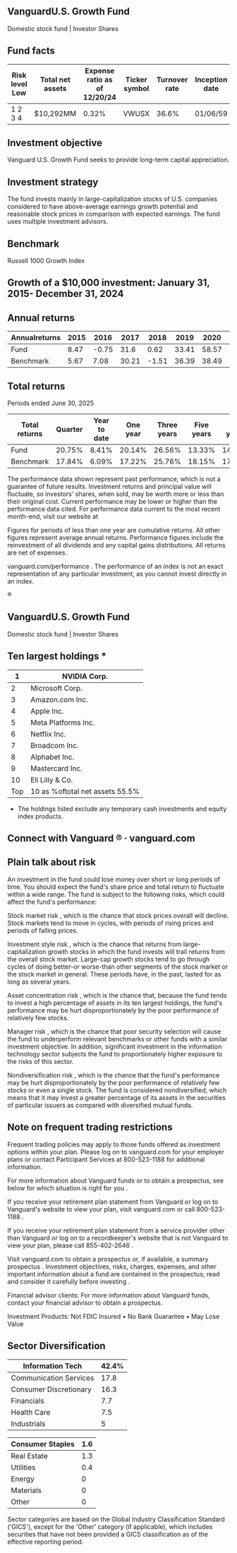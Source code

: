 ## VanguardU.S. Growth Fund

Domestic stock fund | Investor Shares

## Fund facts

| Risk level Low   | Total net assets   | Expense ratio as of 12/20/24   | Ticker symbol   | Turnover rate   | Inception date   |   Fund number |
|------------------|--------------------|--------------------------------|-----------------|-----------------|------------------|---------------|
| 1 2 3 4          | $10,292MM          | 0.32%                          | VWUSX           | 36.6%           | 01/06/59         |          0023 |

## Investment objective

Vanguard U.S. Growth Fund seeks to provide long-term capital appreciation.

## Investment strategy

The fund invests mainly in large-capitalization stocks of U.S. companies considered to have above-average earnings growth potential and reasonable stock prices in comparison with expected earnings. The fund uses multiple investment advisors.

## Benchmark

Russell 1000 Growth Index

## Growth of a $10,000 investment:  January 31, 2015-  December 31, 2024

<!-- image -->

## Annual returns

<!-- image -->

| Annualreturns   |   2015 |   2016 |   2017 |   2018 |   2019 |   2020 |   2021 |   2022 |   2023 |   2024 |
|-----------------|--------|--------|--------|--------|--------|--------|--------|--------|--------|--------|
| Fund            |   8.47 |  -0.75 |  31.6  |   0.62 |  33.41 |  58.57 |  12.34 | -39.64 |  45.17 |  31.89 |
| Benchmark       |   5.67 |   7.08 |  30.21 |  -1.51 |  36.39 |  38.49 |  27.6  | -29.14 |  42.68 |  33.36 |

## Total returns

Periods ended June 30, 2025

| Total returns   | Quarter   | Year to date   | One year   | Three years   | Five years   | Ten years   |
|-----------------|-----------|----------------|------------|---------------|--------------|-------------|
| Fund            | 20.75%    | 8.41%          | 20.14%     | 26.56%        | 13.33%       | 14.88%      |
| Benchmark       | 17.84%    | 6.09%          | 17.22%     | 25.76%        | 18.15%       | 17.01%      |

The performance data shown represent past performance, which is not a guarantee of future results. Investment returns and principal value will fluctuate, so investors' shares, when sold, may be worth more or less than their original cost. Current performance may be lower or higher than the performance data cited. For performance data current to the most recent month-end, visit our website at

Figures for periods of less than one year are cumulative returns. All other figures represent average annual returns. Performance figures include the reinvestment of all dividends and any capital gains distributions. All returns are net of expenses.

vanguard.com/performance  . The performance of an index is not an exact representation of any particular investment, as you cannot invest directly in an index.

®

<!-- image -->

## VanguardU.S. Growth Fund

Domestic stock fund | Investor Shares

## Ten largest holdings  *

| 1   | NVIDIA Corp.                    |
|-----|---------------------------------|
| 2   | Microsoft Corp.                 |
| 3   | Amazon.com Inc.                 |
| 4   | Apple Inc.                      |
| 5   | Meta Platforms Inc.             |
| 6   | Netflix Inc.                    |
| 7   | Broadcom Inc.                   |
| 8   | Alphabet Inc.                   |
| 9   | Mastercard Inc.                 |
| 10  | Eli Lilly & Co.                 |
| Top | 10 as %oftotal net assets 55.5% |

* The holdings listed exclude any temporary cash investments and equity index products.

## Connect with Vanguard   ® ·    vanguard.com

## Plain talk about risk

An investment in the fund could lose money over short or long periods of time. You should expect the fund's share price and total return to fluctuate within a wide range. The fund is subject to the following risks, which could affect the fund's performance:

Stock market risk , which is the chance that stock prices overall will decline. Stock markets tend to move in cycles, with periods of rising prices and periods of falling prices.

Investment style risk , which is the chance that returns from large-capitalization growth stocks in which the fund invests will trail returns from the overall stock market. Large-cap growth stocks tend to go through cycles of doing better-or worse-than other segments of the stock market or the stock market in general. These periods have, in the past, lasted for as long as several years.

Asset concentration risk , which is the chance that, because the fund tends to invest a high percentage of assets in its ten largest holdings, the fund's performance may be hurt disproportionately by the poor performance of relatively few stocks.

Manager risk , which is the chance that poor security selection will cause the fund to underperform relevant benchmarks or other funds with a similar investment objective. In addition, significant investment in the information technology sector subjects the fund to proportionately higher exposure to the risks of this sector.

Nondiversification risk , which is the chance that the fund's performance may be hurt disproportionately by the poor performance of relatively few stocks or even a single stock. The fund is considered nondiversified, which means that it may invest a greater percentage of its assets in the securities of particular issuers as compared with diversified mutual funds.

## Note on frequent trading restrictions

Frequent trading policies may apply to those funds offered as investment options within your plan. Please log on to   vanguard.com for your employer plans or contact Participant Services at 800-523-1188 for additional information.

For more information about Vanguard funds or to obtain a prospectus, see below for which situation is right for you .

If you receive your retirement plan statement from Vanguard or log on to Vanguard's website to view your plan, visit vanguard.com or call 800-523-1188 .

If you receive your retirement plan statement from a service provider other than Vanguard or log on to a recordkeeper's website that is not Vanguard to view your plan, please call 855-402-2646 .

Visit vanguard.com to obtain a prospectus or, if available, a summary prospectus . Investment objectives, risks, charges, expenses, and other important information about a fund are contained in the prospectus; read and consider it carefully before investing .

Financial advisor clients: For more information about Vanguard funds, contact your financial advisor to obtain a prospectus.

Investment Products: Not FDIC Insured • No Bank Guarantee • May Lose Value

## Sector Diversification

<!-- image -->

| Information Tech       |   42.4% |
|------------------------|---------|
| Communication Services |    17.8 |
| Consumer Discretionary |    16.3 |
| Financials             |     7.7 |
| Health Care            |     7.5 |
| Industrials            |     5   |

| Consumer Staples   |   1.6 |
|--------------------|-------|
| Real Estate        |   1.3 |
| Utilities          |   0.4 |
| Energy             |   0   |
| Materials          |   0   |
| Other              |   0   |

<!-- image -->

<!-- image -->

<!-- image -->

<!-- image -->

<!-- image -->

<!-- image -->

<!-- image -->

<!-- image -->

<!-- image -->

<!-- image -->

<!-- image -->

Sector categories are based on the Global Industry Classification Standard ('GICS'), except for the 'Other' category (if applicable), which includes securities that have not been provided a GICS classification as of the effective reporting period.
